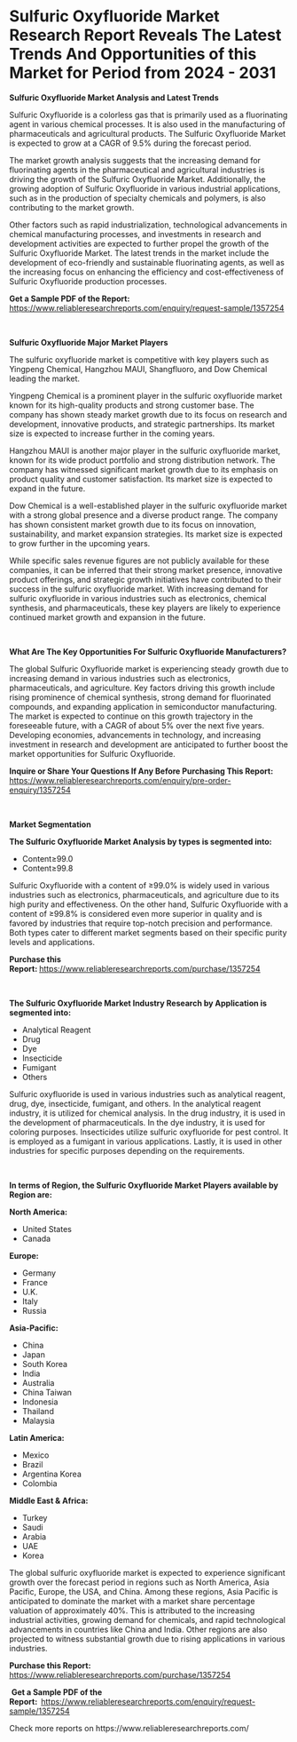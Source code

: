 <p><h1>Sulfuric Oxyfluoride Market Research Report Reveals The Latest Trends And Opportunities of this Market for Period from 2024 - 2031</h1></p><p><strong>Sulfuric Oxyfluoride Market Analysis and Latest Trends</strong></p>
<p><p>Sulfuric Oxyfluoride is a colorless gas that is primarily used as a fluorinating agent in various chemical processes. It is also used in the manufacturing of pharmaceuticals and agricultural products. The Sulfuric Oxyfluoride Market is expected to grow at a CAGR of 9.5% during the forecast period. </p><p>The market growth analysis suggests that the increasing demand for fluorinating agents in the pharmaceutical and agricultural industries is driving the growth of the Sulfuric Oxyfluoride Market. Additionally, the growing adoption of Sulfuric Oxyfluoride in various industrial applications, such as in the production of specialty chemicals and polymers, is also contributing to the market growth.</p><p>Other factors such as rapid industrialization, technological advancements in chemical manufacturing processes, and investments in research and development activities are expected to further propel the growth of the Sulfuric Oxyfluoride Market. The latest trends in the market include the development of eco-friendly and sustainable fluorinating agents, as well as the increasing focus on enhancing the efficiency and cost-effectiveness of Sulfuric Oxyfluoride production processes.</p></p>
<p><strong>Get a Sample PDF of the Report:&nbsp;</strong> <a href="https://www.reliableresearchreports.com/enquiry/request-sample/1357254">https://www.reliableresearchreports.com/enquiry/request-sample/1357254</a></p>
<p>&nbsp;</p>
<p><strong>Sulfuric Oxyfluoride Major Market Players</strong></p>
<p><p>The sulfuric oxyfluoride market is competitive with key players such as Yingpeng Chemical, Hangzhou MAUI, Shangfluoro, and Dow Chemical leading the market. </p><p>Yingpeng Chemical is a prominent player in the sulfuric oxyfluoride market known for its high-quality products and strong customer base. The company has shown steady market growth due to its focus on research and development, innovative products, and strategic partnerships. Its market size is expected to increase further in the coming years.</p><p>Hangzhou MAUI is another major player in the sulfuric oxyfluoride market, known for its wide product portfolio and strong distribution network. The company has witnessed significant market growth due to its emphasis on product quality and customer satisfaction. Its market size is expected to expand in the future.</p><p>Dow Chemical is a well-established player in the sulfuric oxyfluoride market with a strong global presence and a diverse product range. The company has shown consistent market growth due to its focus on innovation, sustainability, and market expansion strategies. Its market size is expected to grow further in the upcoming years.</p><p>While specific sales revenue figures are not publicly available for these companies, it can be inferred that their strong market presence, innovative product offerings, and strategic growth initiatives have contributed to their success in the sulfuric oxyfluoride market. With increasing demand for sulfuric oxyfluoride in various industries such as electronics, chemical synthesis, and pharmaceuticals, these key players are likely to experience continued market growth and expansion in the future.</p></p>
<p>&nbsp;</p>
<p><strong>What Are The Key Opportunities For Sulfuric Oxyfluoride Manufacturers?</strong></p>
<p><p>The global Sulfuric Oxyfluoride market is experiencing steady growth due to increasing demand in various industries such as electronics, pharmaceuticals, and agriculture. Key factors driving this growth include rising prominence of chemical synthesis, strong demand for fluorinated compounds, and expanding application in semiconductor manufacturing. The market is expected to continue on this growth trajectory in the foreseeable future, with a CAGR of about 5% over the next five years. Developing economies, advancements in technology, and increasing investment in research and development are anticipated to further boost the market opportunities for Sulfuric Oxyfluoride.</p></p>
<p><strong>Inquire or Share Your Questions If Any Before Purchasing This Report:</strong> <a href="https://www.reliableresearchreports.com/enquiry/pre-order-enquiry/1357254">https://www.reliableresearchreports.com/enquiry/pre-order-enquiry/1357254</a></p>
<p>&nbsp;</p>
<p><strong>Market Segmentation</strong></p>
<p><strong>The Sulfuric Oxyfluoride Market Analysis by types is segmented into:</strong></p>
<p><ul><li>Content≥99.0</li><li>Content≥99.8</li></ul></p>
<p><p>Sulfuric Oxyfluoride with a content of ≥99.0% is widely used in various industries such as electronics, pharmaceuticals, and agriculture due to its high purity and effectiveness. On the other hand, Sulfuric Oxyfluoride with a content of ≥99.8% is considered even more superior in quality and is favored by industries that require top-notch precision and performance. Both types cater to different market segments based on their specific purity levels and applications.</p></p>
<p><strong>Purchase this Report:&nbsp;</strong><a href="https://www.reliableresearchreports.com/purchase/1357254">https://www.reliableresearchreports.com/purchase/1357254</a></p>
<p>&nbsp;</p>
<p><strong>The Sulfuric Oxyfluoride Market Industry Research by Application is segmented into:</strong></p>
<p><ul><li>Analytical Reagent</li><li>Drug</li><li>Dye</li><li>Insecticide</li><li>Fumigant</li><li>Others</li></ul></p>
<p><p>Sulfuric oxyfluoride is used in various industries such as analytical reagent, drug, dye, insecticide, fumigant, and others. In the analytical reagent industry, it is utilized for chemical analysis. In the drug industry, it is used in the development of pharmaceuticals. In the dye industry, it is used for coloring purposes. Insecticides utilize sulfuric oxyfluoride for pest control. It is employed as a fumigant in various applications. Lastly, it is used in other industries for specific purposes depending on the requirements.</p></p>
<p>&nbsp;</p>
<p><strong>In terms of Region, the Sulfuric Oxyfluoride Market Players available by Region are:</strong></p>
<p>
    <p> <strong> North America: </strong>
        <ul>
            <li>United States</li>
            <li>Canada</li>
        </ul>
        </p> 
    <p> <strong> Europe: </strong>
        <ul>
            <li>Germany</li>
            <li>France</li>
            <li>U.K.</li>
            <li>Italy</li>
            <li>Russia</li>
        </ul>
        </p> 
    <p> <strong> Asia-Pacific: </strong>
        <ul>
            <li>China</li>
            <li>Japan</li>
            <li>South Korea</li>
            <li>India</li>
            <li>Australia</li>
            <li>China Taiwan</li>
            <li>Indonesia</li>
            <li>Thailand</li>
            <li>Malaysia</li>
        </ul>
        </p> 
    <p> <strong> Latin America: </strong>
        <ul>
            <li>Mexico</li>
            <li>Brazil</li>
            <li>Argentina Korea</li>
            <li>Colombia</li>
        </ul>
        </p> 
    <p> <strong> Middle East & Africa: </strong>
        <ul>
            <li>Turkey</li>
            <li>Saudi</li>
            <li>Arabia</li>
            <li>UAE</li>
            <li>Korea</li>
        </ul>
    </p>
    </p>
<p><p>The global sulfuric oxyfluoride market is expected to experience significant growth over the forecast period in regions such as North America, Asia Pacific, Europe, the USA, and China. Among these regions, Asia Pacific is anticipated to dominate the market with a market share percentage valuation of approximately 40%. This is attributed to the increasing industrial activities, growing demand for chemicals, and rapid technological advancements in countries like China and India. Other regions are also projected to witness substantial growth due to rising applications in various industries.</p></p>
<p><strong>Purchase this Report: </strong><a href="https://www.reliableresearchreports.com/purchase/1357254">https://www.reliableresearchreports.com/purchase/1357254</a></p>
<p>&nbsp;<strong>Get a Sample PDF of the Report:&nbsp;&nbsp;</strong><a href="https://www.reliableresearchreports.com/enquiry/request-sample/1357254">https://www.reliableresearchreports.com/enquiry/request-sample/1357254</a></p>
<p><strong></strong></p>
<p>Check more reports on https://www.reliableresearchreports.com/</p>
